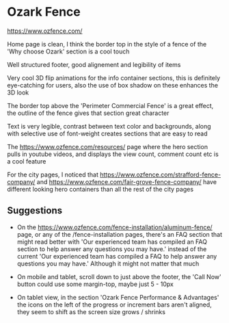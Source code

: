 # Ozark Fence

https://www.ozfence.com/

Home page is clean, I think the border top in the style of a fence of the 'Why choose Ozark' section is a cool touch

Well structured footer, good alignement and legibility of items

Very cool 3D flip animations for the info container sections, this is definitely eye-catching for users, also the use of box shadow on these enhances the 3D look

The border top above the 'Perimeter Commercial Fence' is a great effect, the outline of the fence gives that section great character

Text is very legible, contrast between text color and backgrounds, along with selective use of font-weight creates sections that are easy to read

The https://www.ozfence.com/resources/ page where the hero section pulls in youtube videos, and displays the view count, comment count etc is a cool feature

For the city pages, I noticed that https://www.ozfence.com/strafford-fence-company/ and https://www.ozfence.com/fair-grove-fence-company/ have different looking hero containers than all the rest of the city pages

## Suggestions

- On the https://www.ozfence.com/fence-installation/aluminum-fence/ page, or any of the /fence-installation pages, there's an FAQ section that might read better with 'Our experienced team has compiled an FAQ section to help answer any questions you may have.' instead of the current 'Our experienced team has compiled a FAQ to help answer any questions you may have.' Although it might not matter that much

- On mobile and tablet, scroll down to just above the footer, the 'Call Now' button could use some margin-top, maybe just 5 - 10px

- On tablet view, in the section 'Ozark Fence Performance & Advantages' the icons on the left of the progress or increment bars aren't aligned, they seem to shift as the screen size grows / shrinks
